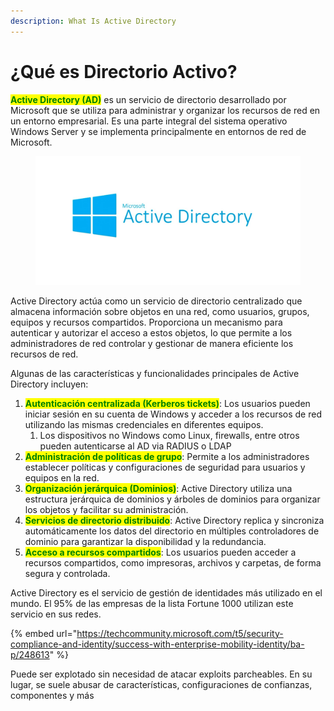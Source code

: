 ```yaml
---
description: What Is Active Directory
---
```


# ¿Qué es Directorio Activo?

<mark style="color:green;">**Active Directory (AD)**</mark> es un servicio de directorio desarrollado por Microsoft que se utiliza para administrar y organizar los recursos de red en un entorno empresarial. Es una parte integral del sistema operativo Windows Server y se implementa principalmente en entornos de red de Microsoft.

<figure><img src="../.gitbook/assets/image (41) (1) (1).png" alt=""><figcaption></figcaption></figure>

Active Directory actúa como un servicio de directorio centralizado que almacena información sobre objetos en una red, como usuarios, grupos, equipos y recursos compartidos. Proporciona un mecanismo para autenticar y autorizar el acceso a estos objetos, lo que permite a los administradores de red controlar y gestionar de manera eficiente los recursos de red.

Algunas de las características y funcionalidades principales de Active Directory incluyen:

1. <mark style="color:green;">**Autenticación centralizada (Kerberos tickets)**</mark>: Los usuarios pueden iniciar sesión en su cuenta de Windows y acceder a los recursos de red utilizando las mismas credenciales en diferentes equipos.
   1. Los dispositivos no Windows como Linux, firewalls, entre otros pueden autenticarse al AD via RADIUS o LDAP
2. <mark style="color:green;">**Administración de políticas de grupo**</mark>: Permite a los administradores establecer políticas y configuraciones de seguridad para usuarios y equipos en la red.
3. <mark style="color:green;">**Organización jerárquica (Dominios)**</mark>: Active Directory utiliza una estructura jerárquica de dominios y árboles de dominios para organizar los objetos y facilitar su administración.
4. <mark style="color:green;">**Servicios de directorio distribuido**</mark>: Active Directory replica y sincroniza automáticamente los datos del directorio en múltiples controladores de dominio para garantizar la disponibilidad y la redundancia.
5. <mark style="color:green;">**Acceso a recursos compartidos**</mark>: Los usuarios pueden acceder a recursos compartidos, como impresoras, archivos y carpetas, de forma segura y controlada.



Active Directory es el servicio de gestión de identidades más utilizado en el mundo. El 95% de las empresas de la lista Fortune 1000 utilizan este servicio en sus redes.

{% embed url="https://techcommunity.microsoft.com/t5/security-compliance-and-identity/success-with-enterprise-mobility-identity/ba-p/248613" %}

Puede ser explotado sin necesidad de atacar exploits parcheables. En su lugar, se suele abusar de características, configuraciones de confianzas, componentes y más





